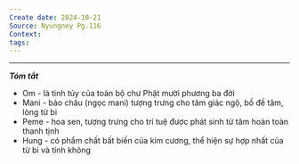 ```yaml
---
Create date: 2024-10-21
Source: Nyungney Pg.116
Context: 
tags:
---
```

---
***Tóm tắt***
- Om - là tinh túy của toàn bộ chư Phật mười phương ba đời
- Mani - bảo châu (ngọc mani) tượng trưng cho tâm giác ngộ, bồ đề tâm, lòng từ bi
- Peme - hoa sen, tượng trưng cho trí tuệ được phát sinh từ tâm hoàn toàn thanh tịnh
- Hung - có phẩm chất bất biến của kim cương, thể hiện sự hợp nhất của từ bi và tính không



